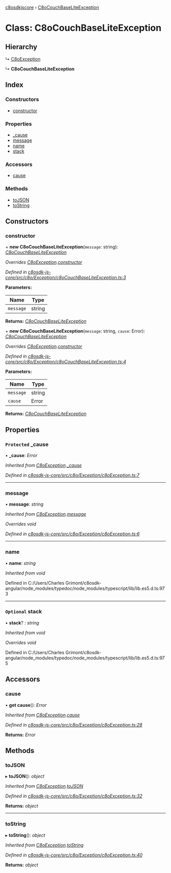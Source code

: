 [c8osdkjscore](../README.md) › [C8oCouchBaseLiteException](c8ocouchbaseliteexception.md)

# Class: C8oCouchBaseLiteException

## Hierarchy

  ↳ [C8oException](c8oexception.md)

  ↳ **C8oCouchBaseLiteException**

## Index

### Constructors

* [constructor](c8ocouchbaseliteexception.md#constructor)

### Properties

* [_cause](c8ocouchbaseliteexception.md#protected-_cause)
* [message](c8ocouchbaseliteexception.md#message)
* [name](c8ocouchbaseliteexception.md#name)
* [stack](c8ocouchbaseliteexception.md#optional-stack)

### Accessors

* [cause](c8ocouchbaseliteexception.md#cause)

### Methods

* [toJSON](c8ocouchbaseliteexception.md#tojson)
* [toString](c8ocouchbaseliteexception.md#tostring)

## Constructors

###  constructor

\+ **new C8oCouchBaseLiteException**(`message`: string): *[C8oCouchBaseLiteException](c8ocouchbaseliteexception.md)*

*Overrides [C8oException](c8oexception.md).[constructor](c8oexception.md#constructor)*

*Defined in [c8osdk-js-core/src/c8o/Exception/c8oCouchBaseLiteException.ts:3](https://github.com/convertigo/c8osdk-angular/blob/d482dbd/src/c8o/Exception/c8oCouchBaseLiteException.ts#L3)*

**Parameters:**

Name | Type |
------ | ------ |
`message` | string |

**Returns:** *[C8oCouchBaseLiteException](c8ocouchbaseliteexception.md)*

\+ **new C8oCouchBaseLiteException**(`message`: string, `cause`: Error): *[C8oCouchBaseLiteException](c8ocouchbaseliteexception.md)*

*Overrides [C8oException](c8oexception.md).[constructor](c8oexception.md#constructor)*

*Defined in [c8osdk-js-core/src/c8o/Exception/c8oCouchBaseLiteException.ts:4](https://github.com/convertigo/c8osdk-angular/blob/d482dbd/src/c8o/Exception/c8oCouchBaseLiteException.ts#L4)*

**Parameters:**

Name | Type |
------ | ------ |
`message` | string |
`cause` | Error |

**Returns:** *[C8oCouchBaseLiteException](c8ocouchbaseliteexception.md)*

## Properties

### `Protected` _cause

• **_cause**: *Error*

*Inherited from [C8oException](c8oexception.md).[_cause](c8oexception.md#protected-_cause)*

*Defined in [c8osdk-js-core/src/c8o/Exception/c8oException.ts:7](https://github.com/convertigo/c8osdk-angular/blob/d482dbd/src/c8o/Exception/c8oException.ts#L7)*

___

###  message

• **message**: *string*

*Inherited from [C8oException](c8oexception.md).[message](c8oexception.md#message)*

*Overrides void*

*Defined in [c8osdk-js-core/src/c8o/Exception/c8oException.ts:6](https://github.com/convertigo/c8osdk-angular/blob/d482dbd/src/c8o/Exception/c8oException.ts#L6)*

___

###  name

• **name**: *string*

*Inherited from void*

Defined in C:/Users/Charles Grimont/c8osdk-angular/node_modules/typedoc/node_modules/typescript/lib/lib.es5.d.ts:973

___

### `Optional` stack

• **stack**? : *string*

*Inherited from void*

*Overrides void*

Defined in C:/Users/Charles Grimont/c8osdk-angular/node_modules/typedoc/node_modules/typescript/lib/lib.es5.d.ts:975

## Accessors

###  cause

• **get cause**(): *Error*

*Inherited from [C8oException](c8oexception.md).[cause](c8oexception.md#cause)*

*Defined in [c8osdk-js-core/src/c8o/Exception/c8oException.ts:28](https://github.com/convertigo/c8osdk-angular/blob/d482dbd/src/c8o/Exception/c8oException.ts#L28)*

**Returns:** *Error*

## Methods

###  toJSON

▸ **toJSON**(): *object*

*Inherited from [C8oException](c8oexception.md).[toJSON](c8oexception.md#tojson)*

*Defined in [c8osdk-js-core/src/c8o/Exception/c8oException.ts:32](https://github.com/convertigo/c8osdk-angular/blob/d482dbd/src/c8o/Exception/c8oException.ts#L32)*

**Returns:** *object*

___

###  toString

▸ **toString**(): *object*

*Inherited from [C8oException](c8oexception.md).[toString](c8oexception.md#tostring)*

*Defined in [c8osdk-js-core/src/c8o/Exception/c8oException.ts:40](https://github.com/convertigo/c8osdk-angular/blob/d482dbd/src/c8o/Exception/c8oException.ts#L40)*

**Returns:** *object*
